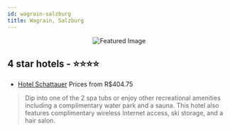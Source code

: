```yaml
---
id: wagrain-salzburg
title: Wagrain, Salzburg
---
```


<center><img src="https://i.travelapi.com/hotels/3000000/2870000/2861300/2861222/34f39d0c_z.jpg" alt="Featured Image" /></center>


##  4 star hotels - ⭐️⭐️⭐️⭐️

-    [Hotel Schattauer](https://us.hurb.com/hotels/wagrain/hotel-schattauer-JNP-JP352369?cmp=18055) Prices from R$404.75
   > Dip into one of the 2 spa tubs or enjoy other recreational amenities including a complimentary water park and a sauna. This hotel also features complimentary wireless Internet access, ski storage, and a hair salon.
